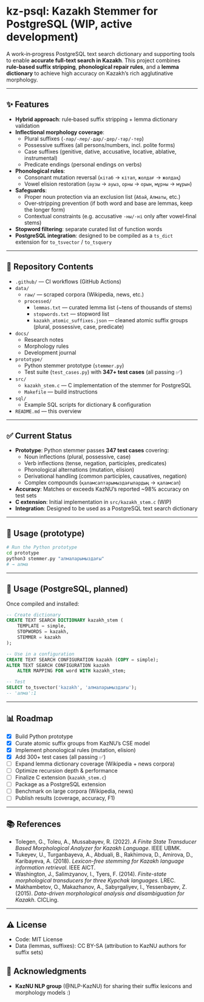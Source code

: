 # kz-psql: Kazakh Stemmer for PostgreSQL (WIP, active development)

A work‑in‑progress PostgreSQL text search dictionary and supporting tools to enable **accurate full‑text search in Kazakh**.
This project combines **rule‑based suffix stripping**, **phonological repair rules**, and a **lemma dictionary** to achieve high accuracy on Kazakh’s rich agglutinative morphology.

---

## ✨ Features

- **Hybrid approach**: rule‑based suffix stripping + lemma dictionary validation
- **Inflectional morphology coverage**:
  - Plural suffixes (`-лар/-лер/-дар/-дер/-тар/-тер`)
  - Possessive suffixes (all persons/numbers, incl. polite forms)
  - Case suffixes (genitive, dative, accusative, locative, ablative, instrumental)
  - Predicate endings (personal endings on verbs)
- **Phonological rules**:
  - Consonant mutation reversal (`кітаб` → `кітап`, `жолдағ` → `жолдақ`)
  - Vowel elision restoration (`аузы` → `ауыз`, `орны` → `орын`, `мұрны` → `мұрын`)
- **Safeguards**:
  - Proper noun protection via an exclusion list (`Абай`, `Алматы`, etc.)
  - Over‑stripping prevention (if both word and base are lemmas, keep the longer form)
  - Contextual constraints (e.g. accusative `-ны/-ні` only after vowel‑final stems)
- **Stopword filtering**: separate curated list of function words
- **PostgreSQL integration**: designed to be compiled as a `ts_dict` extension for `to_tsvector` / `to_tsquery`

---

## 📂 Repository Contents

- `.github/` — CI workflows (GitHub Actions)
- `data/`
  - `raw/` — scraped corpora (Wikipedia, news, etc.)
  - `processed/`
    - `lemmas.txt` — curated lemma list (~tens of thousands of stems)
    - `stopwords.txt` — stopword list
    - `kazakh_atomic_suffixes.json` — cleaned atomic suffix groups (plural, possessive, case, predicate)
- `docs/`
  - Research notes
  - Morphology rules
  - Development journal
- `prototype/`
  - Python stemmer prototype (`stemmer.py`)
  - Test suite (`test_cases.py`) with **347+ test cases** (all passing ✅)
- `src/`
  - `kazakh_stem.c` — C implementation of the stemmer for PostgreSQL
  - `Makefile` — build instructions
- `sql/`
  - Example SQL scripts for dictionary & configuration
- `README.md` — this overview

---

## ✅ Current Status

- **Prototype**: Python stemmer passes **347 test cases** covering:
  - Noun inflections (plural, possessive, case)
  - Verb inflections (tense, negation, participles, predicates)
  - Phonological alternations (mutation, elision)
  - Derivational handling (common participles, causatives, negation)
  - Complex compounds (`қаламсаптарымыздағылардың` → `қаламсап`)
- **Accuracy**: Matches or exceeds KazNU’s reported ~98% accuracy on test sets
- **C extension**: Initial implementation in `src/kazakh_stem.c` (WIP)
- **Integration**: Designed to be used as a PostgreSQL text search dictionary

---

## 🚀 Usage (prototype)

```bash
# Run the Python prototype
cd prototype
python3 stemmer.py "алмаларымыздағы"
# → алма
```

---

## 🚀 Usage (PostgreSQL, planned)

Once compiled and installed:

```sql
-- Create dictionary
CREATE TEXT SEARCH DICTIONARY kazakh_stem (
    TEMPLATE = simple,
    STOPWORDS = kazakh,
    STEMMER = kazakh
);

-- Use in a configuration
CREATE TEXT SEARCH CONFIGURATION kazakh (COPY = simple);
ALTER TEXT SEARCH CONFIGURATION kazakh
    ALTER MAPPING FOR word WITH kazakh_stem;

-- Test
SELECT to_tsvector('kazakh', 'алмаларымыздағы');
-- 'алма':1
```

---

## 📊 Roadmap

- [X] Build Python prototype
- [X] Curate atomic suffix groups from KazNU’s CSE model
- [X] Implement phonological rules (mutation, elision)
- [X] Add 300+ test cases (all passing ✅)
- [ ] Expand lemma dictionary coverage (Wikipedia + news corpora)
- [ ] Optimize recursion depth & performance
- [ ] Finalize C extension (`kazakh_stem.c`)
- [ ] Package as a PostgreSQL extension
- [ ] Benchmark on large corpora (Wikipedia, news)
- [ ] Publish results (coverage, accuracy, F1)

---

## 📚 References

- Tolegen, G., Toleu, A., Mussabayev, R. (2022). *A Finite State Transducer Based Morphological Analyzer for Kazakh Language*. IEEE UBMK.
- Tukeyev, U., Turganbayeva, A., Abduali, B., Rakhimova, D., Amirova, D., Karibayeva, A. (2018). *Lexicon-free stemming for Kazakh language information retrieval*. IEEE AICT.
- Washington, J., Salimzyanov, I., Tyers, F. (2014). *Finite-state morphological transducers for three Kypchak languages*. LREC.
- Makhambetov, O., Makazhanov, A., Sabyrgaliyev, I., Yessenbayev, Z. (2015). *Data-driven morphological analysis and disambiguation for Kazakh*. CICLing.

---

## ⚠️ License

- Code: MIT License
- Data (lemmas, suffixes): CC BY-SA (attribution to KazNU authors for suffix sets)

## 🙌 Acknowledgments
- **KazNU NLP group** (@NLP-KazNU) for sharing their suffix lexicons and morphology models :)
